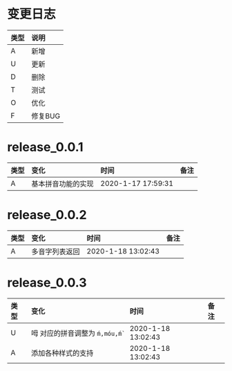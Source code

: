 # 变更日志

| 类型 | 说明 |
|:----|:----|
| A | 新增 |
| U | 更新 |
| D | 删除 |
| T | 测试 |
| O | 优化 |
| F | 修复BUG |

# release_0.0.1

| 类型 | 变化 | 时间 | 备注 |
|:---|:---|:---|:---|
| A | 基本拼音功能的实现 | 2020-1-17 17:59:31 | |

# release_0.0.2

| 类型 | 变化 | 时间 | 备注 |
|:---|:---|:---|:---|
| A | 多音字列表返回 | 2020-1-18 13:02:43 | |

# release_0.0.3

| 类型 | 变化 | 时间 | 备注 |
|:---|:---|:---|:---|
| U | 呣 对应的拼音调整为 `ḿ,móu,ḿ̀ ` | 2020-1-18 13:02:43 | |
| A | 添加各种样式的支持 | 2020-1-18 13:02:43 | |